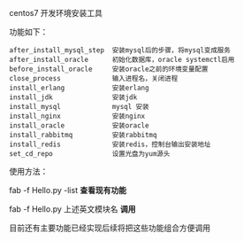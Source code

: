 centos7 开发环境安装工具

功能如下：

    after_install_mysql_step  安装mysql后的步骤，将mysql变成服务
    after_install_oracle      初始化数据库，oracle systemctl启用
    before_install_oracle     安装oracle之前的环境变量配置
    close_process             输入进程名，关闭进程
    install_erlang            安装erlang
    install_jdk               安装jdk
    install_mysql             mysql 安装
    install_nginx             安装nginx
    install_oracle            安装oracle
    install_rabbitmq          安装rabbitmq
    install_redis             安装redis，控制台输出安装地址
    set_cd_repo               设置光盘为yum源头




使用方法：

fab -f Hello.py -list **查看现有功能**

fab -f Hello.py 上述英文模块名 **调用**



目前还有主要功能已经实现后续将把这些功能组合方便调用